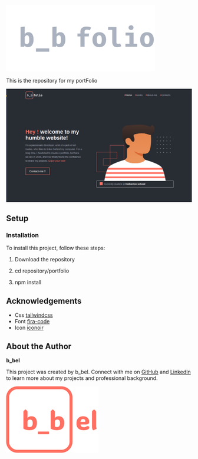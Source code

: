 ![app logo](./media/logoFullText_v2.svg)

This is the repository for my portFolio

![app screnn](./media/screenApp.png)

## ️Setup

### Installation

To install this project, follow these steps:

1. Download the repository 

2. cd repository/portfolio

3. npm install

## Acknowledgements

- Css [tailwindcss](https://tailwindcss.com)
- Font [fira-code](https://fontmeme.com/polices/police-fira-code/)
- Icon [iconoir](https://iconoir.com)

## About the Author

**b_bel**

This project was created by b_bel. Connect with me on [GitHub](https://github.com/https://github.com/hardcodeur) and [LinkedIn](https://www.linkedin.com/in/bilal-belmehdi/)  to learn more about my projects and professional background.

![author logo](./media/author_logo.svg)
